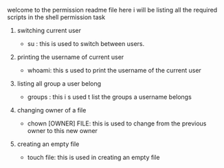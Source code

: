 welcome to the permission readme file here i will be listing all the required scripts in the shell permission task

1.	switching current user
	- su <user>: this is used to switch between users.

2. 	printing the username of current user
	- whoami: this s used to print the username of the current user

3.	listing all group a user belong
	- groups <username>: this i s used t list the groups a username belongs

4.	changing owner of a file
	- chown [OWNER] FILE: this is used to change from the previous owner to this new owner

5.	creating an empty file
	- touch file: this is used in creating an empty file	
